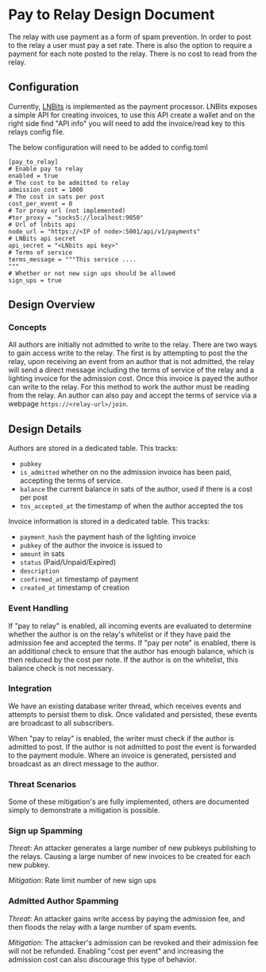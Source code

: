 # Pay to Relay Design Document

The relay with use payment as a form of spam prevention. In order to post to the relay a user must pay a set rate. There is also the option to require a payment for each note posted to the relay. There is no cost to read from the relay.

## Configuration

Currently, [LNBits](https://github.com/lnbits/lnbits) is implemented as the payment processor.  LNBits exposes a simple API for creating invoices, to use this API create a wallet and on the right side find "API info" you will need to add the invoice/read key to this relays config file.

The below configuration will need to be added to config.toml
```
[pay_to_relay]
# Enable pay to relay
enabled = true
# The cost to be admitted to relay
admission_cost = 1000
# The cost in sats per post
cost_per_event = 0
# Tor proxy url (not implemented)
#tor_proxy = "socks5://localhost:9050"
# Url of lnbits api
node_url = "https://<IP of node>:5001/api/v1/payments"
# LNBits api secret
api_secret = "<LNbits api key>"
# Terms of service
terms_message = """This service ....
"""
# Whether or not new sign ups should be allowed 
sign_ups = true 
```

## Design Overview

### Concepts

All authors are initially not admitted to write to the relay.  There are two ways to gain access write to the relay. The first is by attempting to post the the relay, upon receiving an event from an author that is not admitted, the relay will send a direct message including the terms of service of the relay and a lighting invoice for the admission cost.  Once this invoice is payed the author can write to the relay. For this method to work the author must be reading from the relay. An author can also pay and accept the terms of service via a webpage `https://<relay-url>/join`.

## Design Details

Authors are stored in a dedicated table. This tracks:

* `pubkey`
* `is_admitted` whether on no the admission invoice has been paid, accepting the terms of service.
* `balance` the current balance in sats of the author, used if there is a cost per post
* `tos_accepted_at` the timestamp of when the author accepted the tos

Invoice information is stored in a dedicated table. This tracks:
* `payment_hash` the payment hash of the lighting invoice
* `pubkey` of the author the invoice is issued to
* `amount` in sats
* `status` (Paid/Unpaid/Expired)
* `description`
* `confirmed_at` timestamp of payment
* `created_at` timestamp of creation

### Event Handling 

If "pay to relay" is enabled, all incoming events are evaluated to determine whether the author is on the relay's whitelist or if they have paid the admission fee and accepted the terms. If "pay per note" is enabled, there is an additional check to ensure that the author has enough balance, which is then reduced by the cost per note. If the author is on the whitelist, this balance check is not necessary.

### Integration

We have an existing database writer thread, which receives events and
attempts to persist them to disk.  Once validated and persisted, these
events are broadcast to all subscribers.

When "pay to relay" is enabled, the writer must check if the author is admitted to post. If the author is not admitted to post the event is forwarded to the payment module. Where an invoice is generated, persisted and broadcast as an direct message to the author.

### Threat Scenarios

Some of these mitigation's are fully implemented, others are documented
simply to demonstrate a mitigation is possible.

### Sign up Spamming

*Threat*: An attacker generates a large number of new pubkeys publishing to the relays. Causing a large number of new invoices to be created for each new pubkey.

*Mitigation*: Rate limit number of new sign ups

### Admitted Author Spamming 

*Threat*: An attacker gains write access by paying the admission fee, and then floods the relay with a large number of spam events.

*Mitigation*: The attacker's admission can be revoked and their admission fee will not be refunded. Enabling "cost per event" and increasing the admission cost can also discourage this type of behavior.


